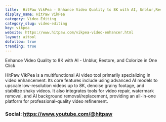 ```yaml
---
title:  HitPaw VikPea - Enhance Video Quality to 8K with AI, Unblur,Restore in One Click
display_name: HitPaw VikPea
category: Video Editing
category_slug: video-editing
key: vikpea
website: https://www.hitpaw.com/vikpea-video-enhancer.html
layout: aitool
dofollow: true
trending: true
---
```


Enhance Video Quality to 8K with AI - Unblur, Restore, and Colorize in One Click

HitPaw VikPea is a multifunctional AI video tool primarily specializing in video enhancement. Its core features include using advanced AI models to upscale low-resolution videos up to 8K, denoise grainy footage, and stabilize shaky videos. It also integrates tools for video repair, watermark removal, and AI background removal/replacement, providing an all-in-one platform for professional-quality video refinement.

### Social: https://www.youtube.com/@hitpaw